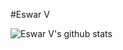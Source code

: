 #Eswar V


![Eswar V's github stats](https://github-readme-stats.vercel.app/api?username=Eswar2000&count_private=true&show_icons=true&theme=chartreuse-dark)
